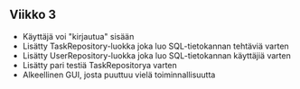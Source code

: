 ## Viikko 3
- Käyttäjä voi "kirjautua" sisään
- Lisätty TaskRepository-luokka joka luo SQL-tietokannan tehtäviä varten
- Lisätty UserRepository-luokka joka luo SQL-tietokannan käyttäjiä varten
- Lisätty pari testiä TaskRepositorya varten
- Alkeellinen GUI, josta puuttuu vielä toiminnallisuutta
